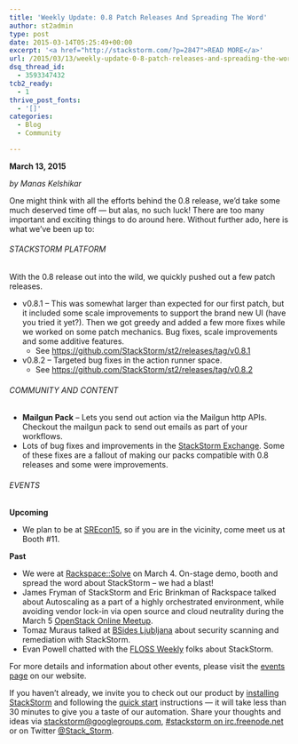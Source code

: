 ```yaml
---
title: 'Weekly Update: 0.8 Patch Releases And Spreading The Word'
author: st2admin
type: post
date: 2015-03-14T05:25:49+00:00
excerpt: '<a href="http://stackstorm.com/?p=2847">READ MORE</a>'
url: /2015/03/13/weekly-update-0-8-patch-releases-and-spreading-the-word/
dsq_thread_id:
  - 3593347432
tcb2_ready:
  - 1
thrive_post_fonts:
  - '[]'
categories:
  - Blog
  - Community

---
```

**March 13, 2015**

_by Manas Kelshikar_

One might think with all the efforts behind the 0.8 release, we’d take some much deserved time off &#8212; but alas, no such luck! There are too many important and exciting things to do around here. Without further ado, here is what we’ve been up to:

###### STACKSTORM PLATFORM

With the 0.8 release out into the wild, we quickly pushed out a few patch releases.

  * v0.8.1 &#8211; This was somewhat larger than expected for our first patch, but it included some scale improvements to support the brand new UI (have you tried it yet?). Then we got greedy and added a few more fixes while we worked on some patch mechanics. Bug fixes, scale improvements and some additive features. 
      * See <a href="https://github.com/StackStorm/st2/releases/tag/v0.8.1" target="_blank">https://github.com/StackStorm/st2/releases/tag/v0.8.1</a>
  * v0.8.2 &#8211; Targeted bug fixes in the action runner space. 
      * See <a href="https://github.com/StackStorm/st2/releases/tag/v0.8.2" target="_blank">https://github.com/StackStorm/st2/releases/tag/v0.8.2</a>

<!--more-->

###### COMMUNITY AND CONTENT

  * **Mailgun Pack** &#8211; Lets you send out action via the Mailgun http APIs. Checkout the mailgun pack to send out emails as part of your workflows.
  * Lots of bug fixes and improvements in the <a href="https://exchange.stackstorm.org/" target="_blank">StackStorm Exchange</a>. Some of these fixes are a fallout of making our packs compatible with 0.8 releases and some were improvements.

###### EVENTS

**Upcoming**

  * We plan to be at <a href="https://www.usenix.org/conference/srecon15" target="_blank">SREcon15</a>, so if you are in the vicinity, come meet us at Booth #11.

**Past**

  * We were at <a href="http://solve.rackspace.com/" target="_blank">Rackspace::Solve</a> on March 4. On-stage demo, booth and spread the word about StackStorm &#8211; we had a blast!
  * James Fryman of StackStorm and Eric Brinkman of Rackspace talked about Autoscaling as a part of a highly orchestrated environment, while avoiding vendor lock-in via open source and cloud neutrality during the March 5 <a href="http://www.meetup.com/Cloud-Online-Meetup/events/220324415/" target="_blank">OpenStack Online Meetup</a>.
  * Tomaz Muraus talked at <a href="http://bsidesljubljana.si/automated-security-scanning-and-remediation-in-the-cloud-using-stackstorm-tomaz-muraus/" target="_blank">BSides Ljubljana</a> about security scanning and remediation with StackStorm.
  * Evan Powell chatted with the <a href="http://twit.tv/show/floss-weekly/328" target="_blank">FLOSS Weekly</a> folks about StackStorm.

For more details and information about other events, please visit the <a href="http://stackstorm.com/events/" target="_blank">events page</a> on our website.

If you haven’t already, we invite you to check out our product by <a href="http://docs.stackstorm.com/install/index.html" target="_blank">installing StackStorm</a> and following the <a href="http://docs.stackstorm.com/start.html" target="_blank">quick start</a> instructions — it will take less than 30 minutes to give you a taste of our automation. Share your thoughts and ideas via [stackstorm@googlegroups.com][1], <a href="http://webchat.freenode.net/?channels=stackstorm" target="_blank">#stackstorm on irc.freenode.net</a> or on Twitter <a href="https://twitter.com/Stack_Storm" target="_blank">@Stack_Storm</a>.

 [1]: https://groups.google.com/forum/#!forum/stackstorm